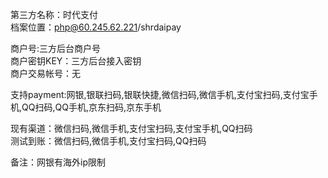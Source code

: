 第三方名称：时代支付   
档案位置：php@60.245.62.221/shrdaipay  

商户号:三方后台商户号  
商户密钥KEY：三方后台接入密钥  
商户交易帐号：无  

支持payment:网银,银联扫码,银联快捷,微信扫码,微信手机,支付宝扫码,支付宝手机,QQ扫码,QQ手机,京东扫码,京东手机

现有渠道：微信扫码,微信手机,支付宝扫码,支付宝手机,QQ扫码  
测试到账：微信扫码,微信手机,支付宝扫码,QQ扫码  

备注：网银有海外ip限制  
